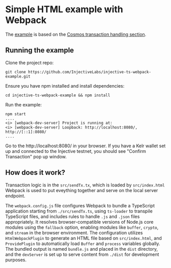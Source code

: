 # Simple HTML example with Webpack

The [example](https://github.com/InjectiveLabs/injective-ts-webpack-example) is based on the [Cosmos transaction handling section](../../transactions/transactions-cosmos/).

## Running the example

Clone the project repo:&#x20;

```
git clone https://github.com/InjectiveLabs/injective-ts-webpack-example.git
```

Ensure you have npm installed and install dependencies:

```
cd injective-ts-webpack-example && npm install
```

Run the example:

```
npm start
....
<i> [webpack-dev-server] Project is running at:
<i> [webpack-dev-server] Loopback: http://localhost:8080/, http://[::1]:8080/
....
```

Go to the http://localhost:8080/ in your browser. If you have a Kelr wallet set up and connected to the Injective testnet, you should see "Confirm Transaction" pop up window.

## How does it work?

Transaction logic is in the `src/sendTx.tx`, which is loaded by `src/index.html`  Webpack is used to put eveything together and serve on the local server endpoint.

The `webpack.config.js` file configures Webpack to bundle a TypeScript application starting from `./src/sendTx.ts`, using `ts-loader` to transpile TypeScript files, and includes rules to handle `.js` and `.json` files appropriately. It resolves browser-compatible versions of Node.js core modules using the `fallback` option, enabling modules like `buffer`, `crypto`, and `stream` in the browser environment. The configuration utilizes `HtmlWebpackPlugin` to generate an HTML file based on `src/index.html`, and `ProvidePlugin` to automatically load `Buffer` and `process` variables globally. The bundled output is named `bundle.js` and placed in the `dist` directory, and the `devServer` is set up to serve content from `./dist` for development purposes.
